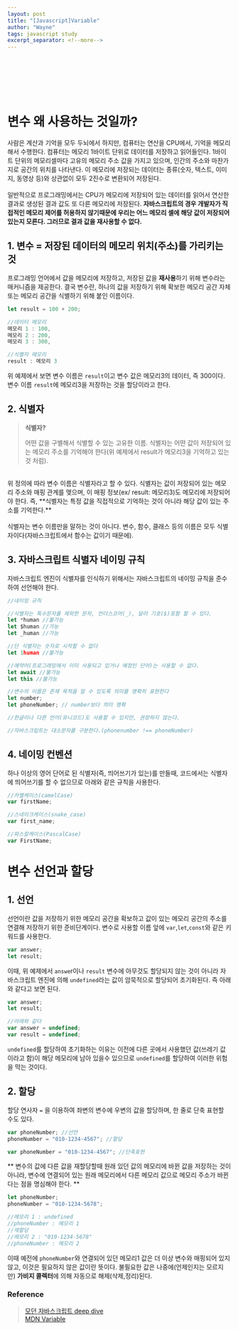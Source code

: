```yaml
---
layout: post
title: "[Javascript]Variable"
author: "Wayne"
tags: javascript study
excerpt_separator: <!--more-->
---
```


<span style="color:rgba(0,0,0,0)">변수</span>

<!--more-->

<br/><br/><br/>

# 변수 왜 사용하는 것일까?

사람은 계산과 기억을 모두 두뇌에서 하지만, 컴퓨터는 연산을 CPU에서, 기억을 메모리해서 수행한다. 컴퓨터는 메모리 1바이트 단위로 데이터를 저장하고 읽어들인다. 1바이트 단위의 메모리셀마다 고유의 메모리 주소 값을 가지고 있으며, 인간의 주소와 마찬가지로 공간의 위치를 나타낸다. 이 메모리에 저장되는 데이터는 종류(숫자, 텍스트, 이미지, 동영상 등)와 상관없이 모두 2진수로 변환되어 저장된다.
<br/>
<br/>
일반적으로 프로그래밍에서는 CPU가 메모리에 저장되어 있는 데이터를 읽어서 연산한 결과로 생성된 결과 값도 또 다른 메모리에 저장된다.
**자바스크립트의 경우 개발자가 직접적인 메모리 제어를 허용하지 않기때문에 우리는 어느 메모리 셀에 해당 값이 저장되어 있는지 모른다. 그러므로 결과 값을 재사용할 수 없다.**

## 1. 변수 = 저장된 데이터의 메모리 위치(주소)를 가리키는 것

프로그래밍 언어에서 값을 메모리에 저장하고, 저장된 값을 **재사용**하기 위해 변수라는 매커니즘을 제공한다. 결국 변수란, <span class="bg_highlight">하나의 값을 저장하기 위해 확보한 메모리 공간 자체 또는 메모리 공간을 식별하기 위해 붙인 이름이다.</span>

```javascript
let result = 100 + 200;

//데이터 메모리
메모리 1 : 100,
메모리 2 : 200,
메모리 3 : 300,

//식별자 메모리
result : 메모리 3
```

위 예제에서 보면 변수 이름은 `result`이고 변수 값은 메모리3의 데이터, 즉 300이다. 변수 이름 `result`에 메모리3을 저장하는 것을 할당이라고 한다.

## 2. 식별자

> **식별자?**
>
> 어떤 값을 구별해서 식별할 수 있는 고유한 이름. 식별자는 어떤 값이 저장되어 있는 메모리 주소를 기억해야 한다(위 예제에서 result가 메모리3을 기억하고 있는 것 처럼).

<br/>
 위 정의에 따라 변수 이름은 식별자라고 할 수 있다. 식별자는 값이 저장되어 있는 메모리 주소와 매핑 관계를 맺으며, 이 매핑 정보(ex/ result: 메모리3)도 메모리에 저장되어야 한다. 즉, **식별자는 특정 값을 직접적으로 기억하는 것이 아니라 해당 값이 있는 주소를 기억한다.**<br/><br/>
 식별자는 변수 이름만을 말하는 것이 아니다. 변수, 함수, 클래스 등의 이름은 모두 식별자이다(자바스크립트에서 함수는 값이기 때문에).

## 3. 자바스크립트 식별자 네이밍 규칙

자바스크립트 엔진이 식별자를 인식하기 위해서는 자바스크립트의 네이밍 규칙을 준수하여 선언해야 한다.

```javascript
//네이밍 규칙

//식별자는 특수문자를 제외한 문자, 언더스코어(_), 달러 기호($)포함 할 수 있다.
let *human //불가능
let $human //가능
let _human //가능

//단 식별자는 숫자로 시작할 수 없다
let 1human //불가능

//예약어(프로그래밍에서 이미 사용되고 있거나 예정인 단어)는 사용할 수 없다.
let await //불가능
let this //불가능

//변수의 이름은 존재 목적을 알 수 있도록 의미를 명확히 표현한다
let number;
let phoneNumber; // number보다 의미 명확

//한글이나 다른 언어(유니코드)도 사용할 수 있지만, 권장하지 않는다.

//자바스크립트는 대소문자를 구분한다.(phonenumber !== phoneNumber)

```

## 4. 네이밍 컨벤션

하나 이상의 영어 단어로 된 식별자(즉, 띄어쓰기가 있는)를 만들때, 코드에서는 식별자에 띄어쓰기를 할 수 없으므로 아래와 같은 규칙을 사용한다.

```javascript
//카멜케이스(camelCase)
var firstName;

//스네이크케이스(snake_case)
var first_name;

//파스칼케이스(PascalCase)
var FirstName;
```

# 변수 선언과 할당

## 1. 선언

선언이란 값을 저장하기 위한 메모리 공간을 확보하고 값이 있는 메모리 공간의 주소를 연결해 저장하기 위한 준비단계이다. 변수로 사용할 이름 앞에 `var`,`let`,`const`와 같은 키워드를 사용한다.

```javascript
var answer;
let result;
```

이때, 위 예제에서 `answe`r이나 `result` 변수에 아무것도 할당되지 않는 것이 아니라 자바스크립트 엔진에 의해 `undefined`라는 값이 암묵적으로 할당되어 초기화된다. 즉 아래와 같다고 보면 된다.

```javascript
var answer;
let result;

//아래와 같다
var answer = undefined;
var result = undefined;
```

`undefined`를 할당하여 초기화하는 이유는 이전에 다른 곳에서 사용했던 값(쓰레기 값이라고 함)이 해당 메모리에 남아 있을수 있으므로 `undefined`를 할당하여 이러한 위험을 막는 것이다.

## 2. 할당

할당 연사자 `=` 을 이용하여 좌변의 변수에 우변의 값을 할당하며, 한 줄로 단축 표현할 수도 있다.

```javascript
var phoneNumber; //선언
phoneNumber = "010-1234-4567"; //할당

var phoneNumber = "010-1234-4567"; //단축표현
```

** 변수의 값에 다른 값을 재할당할때 원래 있던 값의 메모리에 바뀐 값을 저장하는 것이 아니라, 변수에 연결되어 있는 원래 메모리에서 다른 메모리 값으로 메모리 주소가 바뀐다는 점을 명심해야 한다. **

```javascript
let phoneNumber;
phoneNumber = "010-1234-5678";

//메모리 1 : undefined
//phoneNumber : 메모리 1
//재할당
//메모리 2 : "010-1234-5678"
//phoneNumber : 메모리 2
```

이때 예전에 `phoneNumber`와 연결되어 있던 메모리1 값은 더 이상 변수와 매핑되어 있지 않고, 이것은 필요하지 않은 값이란 뜻이다. 불필요한 값은 나중에(언제인지는 모르지만) **가비지 콜렉터**에 의해 자동으로 해제(삭제,정리)된다.

### Reference

> [모던 자바스크립트 deep dive](https://wikibook.co.kr/mjs/)<br/>[MDN Variable](https://developer.mozilla.org/ko/docs/Glossary/Variable)

